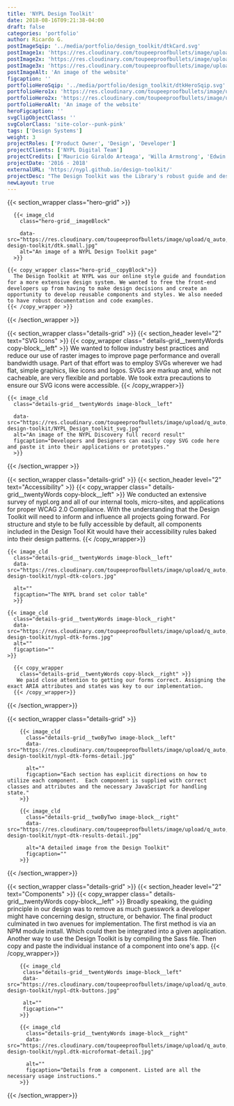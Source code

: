 ```yaml
---
title: 'NYPL Design Toolkit'
date: 2018-08-16T09:21:38-04:00
draft: false
categories: 'portfolio'
author: Ricardo G.
postImageSqip: '../media/portfolio/design_toolkit/dtkCard.svg'
postImage1x: 'https://res.cloudinary.com/toupeeproofbullets/image/upload/t_hp_portfolio/v1549729406/nypl-design-toolkit/dtkCard.jpg'
postImage2x: 'https://res.cloudinary.com/toupeeproofbullets/image/upload/t_hp_portfolio_2x/v1549729406/nypl-design-toolkit/dtkCard.jpg'
postImage3x: 'https://res.cloudinary.com/toupeeproofbullets/image/upload/t_hp_portfolio_3x/v1549729406/nypl-design-toolkit/dtkCard.jpg'
postImageAlt: 'An image of the website'
figcaption: ''
portfolioHeroSqip: '../media/portfolio/design_toolkit/dtkHeroSqip.svg'
portfolioHero1x: 'https://res.cloudinary.com/toupeeproofbullets/image/upload/t_portfolio_hero_16_9/v1548722203/nypl-design-toolkit/Design-Toolkit.jpg'
portfolioHero2x: 'https://res.cloudinary.com/toupeeproofbullets/image/upload/t_portfolio_hero_2x/v1548722203/nypl-design-toolkit/Design-Toolkit.jpg'
portfolioHeroAlt: 'An image of the website'
heroFigcaption: ''
svgClipObjectClass: ''
svgColorClass: 'site-color--punk-pink'
tags: ['Design Systems']
weight: 3
projectRoles: ['Product Owner', 'Design', 'Developer']
projectClients: ['NYPL Digital Team']
projectCredits: ['Mauricio Giraldo Arteaga', 'Willa Armstrong', 'Edwin Guzman']
projectDate: '2016 - 2018'
externalURL: 'https://nypl.github.io/design-toolkit/'
projectDesc: "The Design Toolkit was the Library's robust guide and design system for semantics, style, behavior, and accessibility. Complete with functional examples and ready-to-use code."
newLayout: true
---
```


{{< section_wrapper class="hero-grid" >}}

      {{< image_cld
        class="hero-grid__imageBlock"
        
        data-src="https://res.cloudinary.com/toupeeproofbullets/image/upload/q_auto,w_auto,c_scale,f_auto,t_portfolio_hero_16_9/v1548722203/nypl-design-toolkit/dtk.small.jpg"
        alt="An image of a NYPL Design Toolkit page"
      >}}

    {{< copy_wrapper class="hero-grid__copyBlock">}}
      The Design Toolkit at NYPL was our online style guide and foundation for a more extensive design system. We wanted to free the front-end developers up from having to make design decisions and create an opportunity to develop reusable components and styles. We also needed to have robust documentation and code examples.
    {{< /copy_wrapper >}}

{{< /section_wrapper >}}

{{< section_wrapper class="details-grid" >}}
  {{< section_header level="2" text="SVG Icons" >}}
     {{< copy_wrapper
        class=" details-grid__twentyWords copy-block__left" >}}
        We wanted to follow industry best practices and reduce our use of raster images to improve page performance and overall bandwidth usage. Part of that effort was to employ SVGs wherever we had flat, simple graphics, like icons and logos. SVGs are markup and, while not cacheable, are very flexible and portable. We took extra precautions to ensure our SVG icons were accessible.
      {{< /copy_wrapper>}}

    {{< image_cld
      class="details-grid__twentyWords image-block__left"
      
      data-src="https://res.cloudinary.com/toupeeproofbullets/image/upload/q_auto,w_auto,c_scale,f_auto/v1551120694/nypl-design-toolkit/NYPL_Design_toolkit_svg.jpg"
      alt="An image of the NYPL Discovery full record result"
      figcaption="Developers and Designers can easily copy SVG code here and paste it into their applications or prototypes."
      >}}

{{< /section_wrapper >}}

{{< section_wrapper class="details-grid" >}}
    {{< section_header level="2" text="Accessibility" >}}
    {{< copy_wrapper
      class=" details-grid__twentyWords copy-block__left" >}}
      We conducted an extensive survey of nypl.org and all of our internal tools, micro-sites, and applications for proper WCAG 2.0 Compliance. With the understanding that the Design Toolkit will need to inform and influence all projects going forward. For structure and style to be fully accessible by default, all components included in the Design Tool Kit would have their accessibility rules baked into their design patterns.
    {{< /copy_wrapper>}}
        
    {{< image_cld
      class="details-grid__twentyWords image-block__left"
      data-src="https://res.cloudinary.com/toupeeproofbullets/image/upload/q_auto,w_auto,c_scale,f_auto/v1576614197/nypl-design-toolkit/nypl-dtk-colors.jpg"
      
      alt=""
      figcaption="The NYPL brand set color table"
      >}}

    {{< image_cld
      class="details-grid__twentyWords image-block__right"
      data-src="https://res.cloudinary.com/toupeeproofbullets/image/upload/q_auto,w_auto,c_scale,f_auto/v1576612344/nypl-design-toolkit/nypl-dtk-forms.jpg"
      alt=""
      figcaption=""
    >}}

      {{< copy_wrapper
        class="details-grid__twentyWords copy-block__right" >}}
       We paid close attention to getting our forms correct. Assigning the exact ARIA attributes and states was key to our implementation.
      {{< /copy_wrapper>}}

{{< /section_wrapper>}}

{{< section_wrapper class="details-grid" >}}

        {{< image_cld
          class="details-grid__twoByTwo image-block__left"
          data-src="https://res.cloudinary.com/toupeeproofbullets/image/upload/q_auto,w_auto,c_scale,f_auto/v1576615031/nypl-design-toolkit/nypl-dtk-forms-detail.jpg"
          
          alt=""
          figcaption="Each section has explicit directions on how to utilize each component.  Each component is supplied with correct classes and attributes and the necessary JavaScript for handling state."
        >}}

        {{< image_cld
          class="details-grid__twoByTwo image-block__right"
          data-src="https://res.cloudinary.com/toupeeproofbullets/image/upload/q_auto,w_auto,c_scale,f_auto/v1576700879/nypl-design-toolkit/nypt-dtk-results-detail.jpg"

          alt="A detailed image from the Design Toolkit"
          figcaption=""
        >}}

{{< /section_wrapper>}}

{{< section_wrapper class="details-grid" >}}
  {{< section_header level="2" text="Components" >}}
    {{< copy_wrapper
      class=" details-grid__twentyWords copy-block__left" >}}
     Broadly speaking, the guiding principle in our design was to remove as much guesswork a developer might have concerning design, structure, or behavior. The final product culminated in two avenues for implementation. The first method is via an NPM module install. Which could then be integrated into a given application. Another way to use the Design Toolkit is by compiling the Sass file. Then copy and paste the individual instance of a component into one's app.
    {{< /copy_wrapper>}}

        {{< image_cld
         class="details-grid__twentyWords image-block__left"
         data-src="https://res.cloudinary.com/toupeeproofbullets/image/upload/q_auto,w_auto,c_scale,f_auto/v1576612344/nypl-design-toolkit/nypl-dtk-buttons.jpg"
         
         alt=""
         figcaption=""
        >}}

        {{< image_cld
          class="details-grid__twentyWords image-block__right"
          data-src="https://res.cloudinary.com/toupeeproofbullets/image/upload/q_auto,w_auto,c_scale,f_auto/v1576615031/nypl-design-toolkit/nypl.dtk-microformat-detail.jpg"
          
          alt=""
          figcaption="Details from a component. Listed are all the necessary usage instructions."
        >}}

{{< /section_wrapper>}}